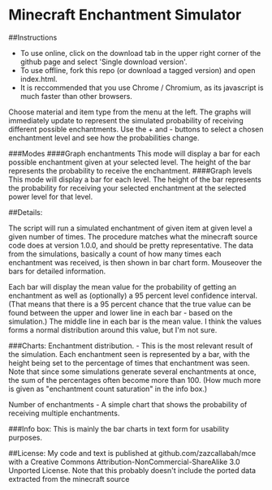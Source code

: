 Minecraft Enchantment Simulator
===============================

##Instructions
* To use online, click on the download tab in the upper right corner of the github page and select 'Single download version'.
* To use offline, fork this repo (or download a tagged version) and open index.html.
* It is reccommended that you use Chrome / Chromium, as its javascript is much faster than other browsers.
 
Choose material and item type from the menu at the left. The graphs will immediately update to represent the simulated probability of receiving different possible enchantments. Use the + and - buttons to select a chosen enchantment level and see how the probabilities change.

###Modes
####Graph enchantments
This mode will display a bar for each possible enchantment given at your selected level. The height of the bar represents the probability to receive the enchantment.
####Graph levels
This mode will display a bar for each level. The height of the bar represents the probability for receiving your selected enchantment at the selected power level for that level.



##Details:

The script will run a simulated enchantment of given item at given level a given number of times. The procedure matches
what the minecraft source code does at version 1.0.0, and should be pretty representative.
The data from the simulations, basically a count of how many times each enchantment was received, is then shown in bar
chart form. Mouseover the bars for detailed information.

Each bar will display the mean value for the probability of getting an enchantment as well as (optionally) a 95 percent level
confidence interval. (That means that there is a 95 percent chance that the true value can be found between the upper and
lower line in each bar - based on the simulation.) The middle line in each bar is the mean value. I think the values
forms a normal distribution around this value, but I'm not sure.

###Charts:
Enchantment distribution. - This is the most relevant result of the simulation. Each enchantment seen is
represented by a bar, with the height being set to the percentage of times that enchantment was seen. Note that since
some simulations generate several enchantments at once, the sum of the percentages often become more than 100. (How
much more is given as "enchantment count saturation" in the info box.)

Number of enchantments - A simple chart that shows the probability of receiving multiple enchantments.


###Info box:
This is mainly the bar charts in text form for usability purposes.





##License:
My code and text is published at github.com/zazcallabah/mce with a Creative Commons Attribution-NonCommercial-ShareAlike 3.0 Unported License.
Note that this probably doesn't include the ported data extracted from the minecraft source
